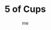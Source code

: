 ---
# basics
title     		 : "5 of Cups"
token					 : 'cups-05'
card_type			 : '' # major, minor, court
layout				 : "tarot-card"
author    		 : 'me'
one_liner 		 : "Loss, despair, re-evaluation, regret, uncertainty, repentance"
images				 : ['/assets/images/tarot/rws/rw-cups-05.jpg']
keywords			 : ['loss', 'despair', 're-evaluation', 'regret', 'uncertainty', 'repentance']
url						 : 'tarot/cards/cups-05'
aliases				 : []

meaning_light  : "Acknowledging loss and moving on. Focusing on how the glass remains “half-full.” Finding the silver lining in a dark cloud. Recognizing that loss is a natural part of life. Embracing healthy grief. Learning lessons from harsh consequences."

meaning_shadow : "Wallowing in unhealthy grief or self-pity. Refusing to move on and let go. Clinging to the past. Obsessing on past lives and past loves. Failing to live in the present. Beating yourself up over past mistakes. Allowing fear of failure to limit your efforts."

# more detail
correspondence_planet 			: "Mars"
correspondence_astrological : "Scorpio"
correspondence_affirmation  : "I learn from my losses and move on."
correspondence_story 				: "Shocked by loss, the main character considers giving up the quest. Alternatively, the Main Character’s judgment is distorted by memories of loss."

advice_relationships 	 : "Maintaining an affair with memories of past lovers will prevent you from appreciating lovers in the here and now. Burned by past friends or partners? Thank them for the lesson learned and offer your heart to those who deserve your affection."

advice_work 					 : "You can’t look back. The “good old days” have given way to the “here and now,” and it’s time to adjust your efforts accordingly. If you made mistakes, admit them, pick up the pieces, and return to work with renewed effort. Don’t focus on losses; define new goals."

advice_spirituality 	 : "Your faith, at first, may seem like “cold comfort” in times of loss. But if you accept that all things unfold according to a larger pattern, you must look for the role this loss plays in the grand scheme of things. Three cups remain upright. What do you still have to be thankful for?"

advice_personal_growth : "Perspective is everything. Each of us is predisposed to focus on the positive or the negative; if you tend toward the latter, condition yourself to be more optimistic by reviewing how apparently dark events of the past gave rise to greater strength or insight."

advice_fortune_telling : "A breakup looms. Don’t cry over spilt milk. Take your lumps and get back in the saddle."

questions	: ["How is your current mood reflected in your posture? If your demeanor changed, might your mood change along with it?", "Do you focus on loss, or on the opportunity inherent in change? Do you grieve for the way things were or do you reassess your situation and adapt to it? How might this insight help you in your own situation?", "How do you tend to deal with loss?", "What life lesson might you be learning now?", "How can you shift your attention from the past to the future?"]

# referenced in the symbols.toml data file
symbols	  : ['5', 'cups', 'partially-overturned-cups', 'defeated-figure']

# metadata
suppress_topnav : true
related_cards 	: []

---